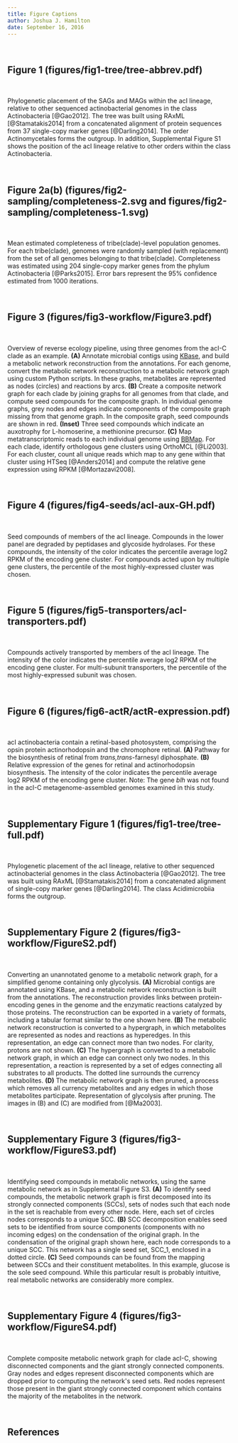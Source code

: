 ```yaml
---
title: Figure Captions
author: Joshua J. Hamilton
date: September 16, 2016
---
```


&nbsp;

## Figure 1 (figures/fig1-tree/tree-abbrev.pdf)

&nbsp;

Phylogenetic placement of the SAGs and MAGs within the acI lineage, relative to other sequenced actinobacterial genomes in the class Actinobacteria [@Gao2012]. The tree was built using RAxML [@Stamatakis2014] from a concatenated alignment of protein sequences from 37 single-copy marker genes [@Darling2014]. The order Actinomycetales forms the outgroup. In addition, Supplemental Figure S1 shows the position of the acI lineage relative to other orders within the class Actinobacteria.

&nbsp;

## Figure 2a(b) (figures/fig2-sampling/completeness-2.svg and figures/fig2-sampling/completeness-1.svg)

&nbsp;

Mean estimated completeness of tribe(clade)-level population genomes. For each tribe(clade), genomes were randomly sampled (with replacement) from the set of all genomes belonging to that tribe(clade). Completeness was estimated using 204 single-copy marker genes from the phylum Actinobacteria [@Parks2015]. Error bars represent the 95% confidence estimated from 1000 iterations.

&nbsp;

## Figure 3 (figures/fig3-workflow/Figure3.pdf)

&nbsp;

Overview of reverse ecology pipeline, using three genomes from the acI-C clade as an example. __(A)__ Annotate microbial contigs using [KBase](http://kbase.us/), and build a metabolic network reconstruction from the annotations. For each genome, convert the metabolic network reconstruction to a metabolic network graph using custom Python scripts. In these graphs, metabolites are represented as nodes (circles) and reactions by arcs. __(B)__ Create a composite network graph for each clade by joining graphs for all genomes from that clade, and compute seed compounds for the composite graph. In individual genome graphs, grey nodes and edges indicate components of the composite graph missing from that genome graph. In the composite graph, seed compounds are shown in red. __(Inset)__ Three seed compounds which indicate an auxotrophy for L-homoserine, a methionine precursor. __(C)__ Map metatranscriptomic reads to each individual genome using [BBMap](https://sourceforge.net/projects/bbmap/). For each clade, identify orthologous gene clusters using OrthoMCL [@Li2003]. For each cluster, count all unique reads which map to any gene within that cluster using HTSeq [@Anders2014] and compute the relative gene expression using RPKM [@Mortazavi2008].

&nbsp;

## Figure 4 (figures/fig4-seeds/acI-aux-GH.pdf)

&nbsp;

Seed compounds of members of the acI lineage. Compounds in the lower panel are degraded by peptidases and glycoside hydrolases. For these compounds, the intensity of the color indicates the percentile average log2 RPKM of the encoding gene cluster. For compounds acted upon by multiple gene clusters, the percentile of the most highly-expressed cluster was chosen.

&nbsp;

## Figure 5 (figures/fig5-transporters/acI-transporters.pdf)

&nbsp;

Compounds actively transported by members of the acI lineage. The intensity of the color indicates the percentile average log2 RPKM of the encoding gene cluster. For multi-subunit transporters, the percentile of the most highly-expressed subunit was chosen.

&nbsp;

## Figure 6 (figures/fig6-actR/actR-expression.pdf)

&nbsp;

acI actinobacteria contain a retinal-based photosystem, comprising the opsin protein actinorhodopsin and the chromophore retinal. __(A)__ Pathway for the biosynthesis of retinal from _trans,trans_-farnesyl diphosphate. __(B)__ Relative expression of the genes for retinal and actinorhodopsin biosynthesis. The intensity of the color indicates the percentile average log2 RPKM of the encoding gene cluster. Note: The gene _blh_ was not found in the acI-C metagenome-assembled genomes examined in this study.

&nbsp;

## Supplementary Figure 1 (figures/fig1-tree/tree-full.pdf)

&nbsp;

Phylogenetic placement of the acI lineage, relative to other sequenced actinobacterial genomes in the class Actinobacteria [@Gao2012]. The tree was built using RAxML [@Stamatakis2014] from a concatenated alignment of single-copy marker genes [@Darling2014]. The class Acidimicrobiia forms the outgroup.

&nbsp;

## Supplementary Figure 2 (figures/fig3-workflow/FigureS2.pdf)

&nbsp;

Converting an unannotated genome to a metabolic network graph, for a simplified genome containing only glycolysis. __(A)__ Microbial contigs are annotated using KBase, and a metabolic network reconstruction is built from the annotations. The reconstruction provides links between protein-encoding genes in the genome and the enzymatic reactions catalyzed by those proteins. The reconstruction can be exported in a variety of formats, including a tabular format similar to the one shown here. __(B)__ The metabolic network reconstruction is converted to a hypergraph, in which metabolites are represented as nodes and reactions as hyperedges. In this representation, an edge can connect more than two nodes. For clarity, protons are not shown. __(C)__ The hypergraph is converted to a metabolic network graph, in which an edge can connect only two nodes. In this representation, a reaction is represented by a set of edges connecting all substrates to all products. The dotted line surrounds the currency metabolites. __(D)__ The metabolic network graph is then pruned, a process which removes all currency metabolites and any edges in which those metabolites participate. Representation of glycolysis after pruning. The images in (B) and (C) are modified from [@Ma2003].

&nbsp;

## Supplementary Figure 3 (figures/fig3-workflow/FigureS3.pdf)

&nbsp;

Identifying seed compounds in metabolic networks, using the same metabolic network as in Supplemental Figure S3. __(A)__ To identify seed compounds, the metabolic network graph is first decomposed into its strongly connected components (SCCs), sets of nodes such that each node in the set is reachable from every other node. Here, each set of circles nodes corresponds to a unique SCC. __(B)__ SCC decomposition enables seed sets to be identified from source components (components with no incoming edges) on the condensation of the original graph. In the condensation of the original graph shown here, each node corresponds to a unique SCC. This network has a single seed set, SCC_1, enclosed in a dotted circle. __(C)__ Seed compounds can be found from the mapping between SCCs and their constituent metabolites. In this example, glucose is the sole seed compound. While this particular result is probably intuitive, real metabolic networks are considerably more complex.

&nbsp;

## Supplementary Figure 4 (figures/fig3-workflow/FigureS4.pdf)

&nbsp;

Complete composite metabolic network graph for clade acI-C, showing disconnected components and the giant strongly connected components. Gray nodes and edges represent disconnected components which are dropped prior to computing the network's seed sets. Red nodes represent those present in the giant strongly connected component which contains the majority of the metabolites in the network.

&nbsp;

## References

&nbsp;

